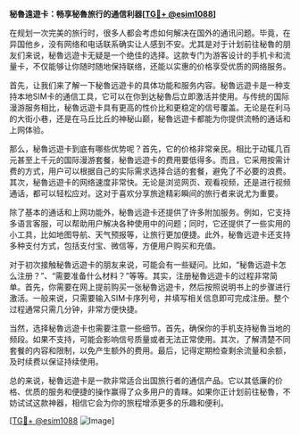 **秘魯遠遊卡：畅享秘魯旅行的通信利器[[TG💪+ @esim1088](https://t.me/s/esim1088)]**

在规划一次完美的旅行时，很多人都会考虑如何解决在国外的通讯问题。毕竟，在异国他乡，没有网络和电话联系确实让人感到不安。尤其是对于计划前往秘魯的朋友们来说，秘魯远遊卡无疑是一个绝佳的选择。这款专门为游客设计的手机卡和流量卡，不仅能够让你随时随地保持联络，还能以实惠的价格享受优质的网络服务。

首先，让我们来了解一下秘魯远遊卡的具体功能和服务内容。秘魯远遊卡是一种支持本地SIM卡的通信工具，它可以在你到达秘魯后立即激活并使用。与传统的国际漫游服务相比，秘魯远遊卡具有更高的性价比和更稳定的信号覆盖。无论是在利马的大街小巷，还是在马丘比丘的神秘山巅，秘魯远遊卡都能为你提供流畅的通话和上网体验。

那么，秘魯远遊卡到底有哪些优势呢？首先，它的价格非常亲民。相比于动辄几百元甚至上千元的国际漫游套餐，秘魯远遊卡的费用要低得多。而且，它采用按需计费的方式，用户可以根据自己的实际需求选择合适的套餐，避免了不必要的浪费。其次，秘魯远遊卡的网络速度非常快。无论是浏览网页、观看视频，还是进行视频通话，都可以轻松应对。这对于喜欢分享旅途精彩瞬间的旅行者来说尤为重要。

除了基本的通话和上网功能外，秘魯远遊卡还提供了许多附加服务。例如，它支持多语言客服，可以帮助用户解决各种使用中的问题；同时，它还提供了一些实用的小工具，比如地图导航、天气预报等，让旅行更加便捷。此外，秘魯远遊卡还支持多种支付方式，包括支付宝、微信等，方便用户购买和充值。

对于初次接触秘魯远遊卡的朋友来说，可能会有一些疑问。比如，“秘魯远遊卡怎么注册？”、“需要准备什么材料？”等等。其实，注册秘魯远遊卡的过程非常简单。首先，你需要在网上提前购买一张秘魯远遊卡，然后按照说明书上的步骤进行激活。一般来说，只需要输入SIM卡序列号，并填写相关信息即可完成注册。整个过程通常只需几分钟，非常方便快捷。

当然，选择秘魯远遊卡也需要注意一些细节。首先，确保你的手机支持秘魯当地的频段。如果不支持，可能会影响信号质量或者无法正常使用。其次，了解清楚不同套餐的内容和限制，以免产生额外的费用。最后，记得定期检查剩余流量和余额，及时续费以保证持续使用。

总的来说，秘魯远遊卡是一款非常适合出国旅行者的通信产品。它以其低廉的价格、优质的服务和便捷的操作赢得了众多用户的青睐。如果你正计划前往秘魯，不妨试试这款神器，相信它会为你的旅程增添更多的乐趣和便利。

[[TG💪+ @esim1088](https://t.me/s/esim1088) ![Image](https://i.postimg.cc/4NQfJmqS/Snipaste-2025-05-13-00-14-12.png)]